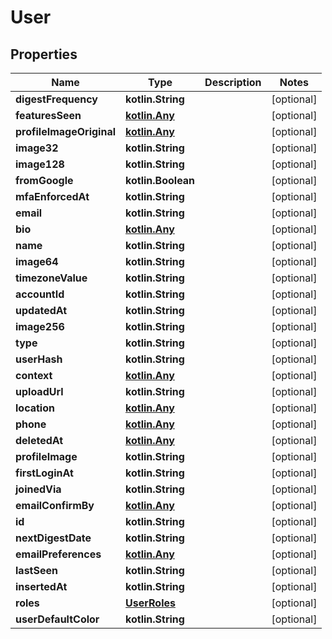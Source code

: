
# User

## Properties
| Name | Type | Description | Notes |
| ------------ | ------------- | ------------- | ------------- |
| **digestFrequency** | **kotlin.String** |  |  [optional] |
| **featuresSeen** | [**kotlin.Any**](.md) |  |  [optional] |
| **profileImageOriginal** | [**kotlin.Any**](.md) |  |  [optional] |
| **image32** | **kotlin.String** |  |  [optional] |
| **image128** | **kotlin.String** |  |  [optional] |
| **fromGoogle** | **kotlin.Boolean** |  |  [optional] |
| **mfaEnforcedAt** | **kotlin.String** |  |  [optional] |
| **email** | **kotlin.String** |  |  [optional] |
| **bio** | [**kotlin.Any**](.md) |  |  [optional] |
| **name** | **kotlin.String** |  |  [optional] |
| **image64** | **kotlin.String** |  |  [optional] |
| **timezoneValue** | **kotlin.String** |  |  [optional] |
| **accountId** | **kotlin.String** |  |  [optional] |
| **updatedAt** | **kotlin.String** |  |  [optional] |
| **image256** | **kotlin.String** |  |  [optional] |
| **type** | **kotlin.String** |  |  [optional] |
| **userHash** | **kotlin.String** |  |  [optional] |
| **context** | [**kotlin.Any**](.md) |  |  [optional] |
| **uploadUrl** | **kotlin.String** |  |  [optional] |
| **location** | [**kotlin.Any**](.md) |  |  [optional] |
| **phone** | [**kotlin.Any**](.md) |  |  [optional] |
| **deletedAt** | [**kotlin.Any**](.md) |  |  [optional] |
| **profileImage** | **kotlin.String** |  |  [optional] |
| **firstLoginAt** | **kotlin.String** |  |  [optional] |
| **joinedVia** | **kotlin.String** |  |  [optional] |
| **emailConfirmBy** | [**kotlin.Any**](.md) |  |  [optional] |
| **id** | **kotlin.String** |  |  [optional] |
| **nextDigestDate** | **kotlin.String** |  |  [optional] |
| **emailPreferences** | [**kotlin.Any**](.md) |  |  [optional] |
| **lastSeen** | **kotlin.String** |  |  [optional] |
| **insertedAt** | **kotlin.String** |  |  [optional] |
| **roles** | [**UserRoles**](UserRoles.md) |  |  [optional] |
| **userDefaultColor** | **kotlin.String** |  |  [optional] |



